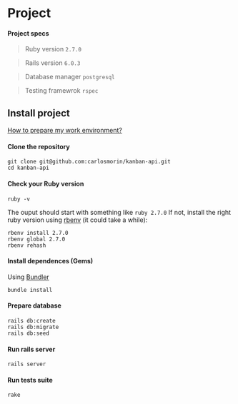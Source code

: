 # Project

#### Project specs
> Ruby version `2.7.0`

> Rails version `6.0.3`

> Database manager `postgresql`

> Testing framewrok `rspec`


## Install project
[How to prepare my work environment?](https://gorails.com/setup/ubuntu/16.04)


#### Clone the repository
```
git clone git@github.com:carlosmorin/kanban-api.git
cd kanban-api
```

#### Check your Ruby version
```
ruby -v
```
The ouput should start with something like `ruby 2.7.0`
If not, install the right ruby version using [rbenv](https://github.com/rbenv/rbenv) (it could take a while):

```
rbenv install 2.7.0
rbenv global 2.7.0
rbenv rehash 
```

#### Install dependences (Gems)
Using [Bundler](https://github.com/bundler/bundler)

```
bundle install
```

#### Prepare database
```
rails db:create 
rails db:migrate 
rails db:seed
```

#### Run rails server

```
rails server

```

#### Run tests suite

```
rake

```
